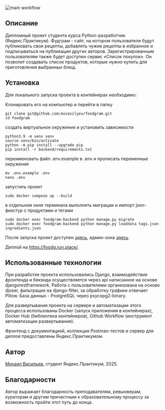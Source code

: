 ![main workflow](https://github.com/mivasilyev/foodgram/actions/workflows/main.yml/badge.svg)

## Описание
Дипломный проект студента курса Python-разработчик (Яндекс.Практикум).
Фудграм - сайт, на котором пользователи будут публиковать свои рецепты, добавлять чужие рецепты в избранное и подписываться на публикации других авторов. Зарегистрированным пользователям также будет доступен сервис «Список покупок». Он позволит создавать список продуктов, которые нужно купить для приготовления выбранных блюд.

## Установка

Для локального запуска проекта в контейнерах необходимо:

Клонировать его на компьютер и перейти в папку
```
git clone git@github.com:mivasilyev/foodgram.git
cd foodgram
```
создать виртуальное окружение и установить зависимости
```
python3.9 -m venv venv
source venv/bin/activate
python -m pip install --upgrade pip
pip install -r backend/requirements.txt
```
переименовать файл .env.example в .env и прописать переменные окружения
```
mv .env.example .env
nano .env
```
запустить проект
```
sudo docker compose up --build
```
в отдельном окне терминала выполнить миграции и импорт json-фикстур с продуктами и тегами
```
sudo docker exec foodgram-backend python manage.py migrate
sudo docker exec foodgram-backend python manage.py loaddata tags.json ingredients.json
```
После запуска проект доступен [здесь](http://localhost/), админ-зона [здесь](http://localhost/admin/).

Деплой на https://foodg.run.place/.

## Использованные технологии

При разработке проекта использовались Django, взаимодействие фронтенда и бекэнда осуществляется через api написанное на основе djangorestframework. Работа с пользователями организована на основе djoser, фильтрация на django-filter, за обработку графики отвечает Pillow. База данных - PostgreSQL через psycopg2-binary.

Для развертывания проекта на сервере и автоматизации этого процесса использованы Docker (запуск приложения в контейнерах), Docker Hub (библиотека контейнеров), Github Workflow (инструмент автоматизации развертывания).

Фронтенд с документацией, коллекция Postman-тестов и сервер для деплоя предоставлены Яндекс.Практикумом.

## Автор

[Михаил Васильев](https://github.com/mivasilyev), студент Яндекс.Практикум, 2025.

## Благодарности

Автор выражает благодарность преподавателям, ревьюверам, кураторам и другим причастным к образовательному процессу за возможность пройти этот путь до конца.